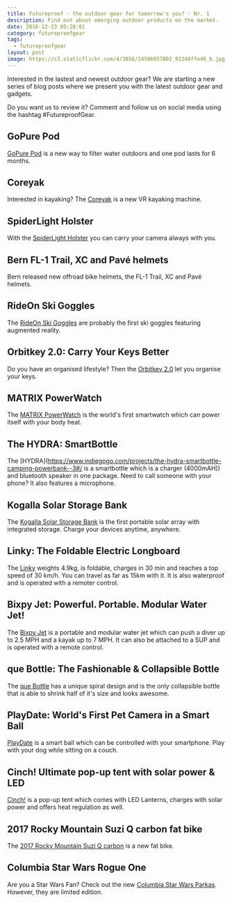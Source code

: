 ```yaml
---
title: Futureproof - the outdoor gear for tomorrow's you? - Nr. 1
description: Find out about emerging outdoor products on the market.
date: 2016-12-23 05:28:01
category: futureproofgear
tags:
  - futureproofgear
layout: post
image: https://c3.staticflickr.com/4/3856/14506057802_91240ffe46_b.jpg
---
```

Interested in the lastest and newest outdoor gear? We are starting a new series of blog posts where we present you with the latest outdoor gear and gadgets.

Do you want us to review it? Comment and follow us on social media using the hashtag #FutureproofGear.

<amp-img src="https://c3.staticflickr.com/4/3856/14506057802_91240ffe46_b.jpg" width="100%" alt="Futureproof - the outdoor gear for tomorrow's you?"></amp-img>

<!--more-->

## GoPure Pod
[GoPure Pod](https://www.gopurepod.com/) is a new way to filter water outdoors and one pod lasts for 6 months.

## Coreyak
Interested in kayaking? The [Coreyak](https://www.indiegogo.com/projects/coreyak-home-fitness-adventure-videogames#/) is a new VR kayaking machine.

## SpiderLight Holster
With the [SpiderLight Holster](https://www.kickstarter.com/projects/spiderholster/spiderlight-holster?ref=discovery) you can carry your camera always with you.

## Bern FL-1 Trail, XC and Pavé helmets
Bern released new offroad bike helmets, the FL-1 Trail, XC and Pavé helmets.

## RideOn Ski Goggles
The [RideOn Ski Goggles](https://www.rideonvision.com/new/) are probably the first ski goggles featuring augmented reality.

## Orbitkey 2.0: Carry Your Keys Better
Do you have an organised lifestyle? Then the [Orbitkey 2.0](https://www.indiegogo.com/projects/orbitkey-2-0-carry-your-keys-better-design-innovative#/) let you organise your keys.

## MATRIX PowerWatch
The [MATRIX PowerWatch](https://www.indiegogo.com/projects/smartwatch-powered-by-you-matrix-powerwatch-watch-fitness#/) is the world's first smartwatch which can power itself with your body heat.

## The HYDRA: SmartBottle
The [HYDRA](https://www.indiegogo.com/projects/the-hydra-smartbottle-camping-powerbank--3#/ is a smartbottle which is a charger (4000mAH)) and bluetooth speaker in one package. Need to call someone with your phone? It also features a microphone.

## Kogalla Solar Storage Bank
The [Kogalla Solar Storage Bank](https://www.indiegogo.com/projects/kogalla-solar-storage-bank-battery-powerbank#/) is the first portable solar array with integrated storage. Charge your devices anytime, anywhere.

## Linky: The Foldable Electric Longboard
The [Linky](https://www.indiegogo.com/projects/linky-the-foldable-electric-longboard-travel#/) weights 4.9kg, is foldable, charges in 30 min and reaches a top speed of 30 km/h. You can travel as far as 15km with it. It is also waterproof and is operated with a remoter control.

## Bixpy Jet: Powerful. Portable. Modular Water Jet!
The [Bixpy Jet](https://www.indiegogo.com/projects/bixpy-jet-powerful-portable-modular-water-jet#/) is a portable and modular water jet which can push a diver up to 2.5 MPH and a kayak up to 7 MPH. It can also be attached to a SUP and is operated with a remote control.

## que Bottle: The Fashionable & Collapsible Bottle
The [que Bottle](https://www.indiegogo.com/projects/que-bottle-the-fashionable-collapsible-bottle-travel#/) has a unique spiral design and is the only collapsible bottle that is able to shrink half of it's size and looks awesome.

## PlayDate: World's First Pet Camera in a Smart Ball
[PlayDate](https://www.indiegogo.com/projects/playdate-world-s-first-pet-camera-in-a-smart-ball-pets#/) is a smart ball which can be controlled with your smartphone. Play with your dog while sitting on a couch.

## Cinch! Ultimate pop-up tent with solar power & LED
[Cinch!](https://www.indiegogo.com/projects/cinch-ultimate-pop-up-tent-with-solar-power-led-camping--2#/) is a pop-up tent which comes with LED Lanterns, charges with solar power and offers heat regulation as well.

## 2017 Rocky Mountain Suzi Q carbon fat bike
The [2017 Rocky Mountain Suzi Q carbon](http://www.bikes.com/bikes/suzi-q/2017) is a new fat bike.

## Columbia Star Wars Rogue One
Are you a Star Wars Fan? Check out the new [Columbia Star Wars Parkas](http://www.columbia.com/rogue-one-landing/). However, they are limited edition.
